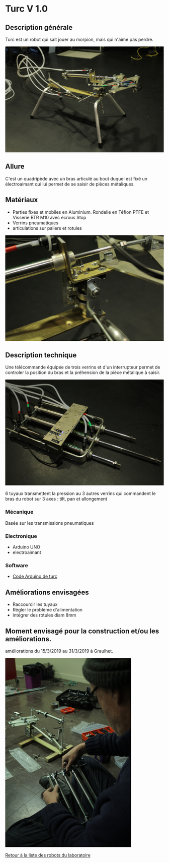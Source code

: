 # Turc V 1.0

## Description générale

Turc est un robot qui sait jouer au morpion, mais qui n'aime pas perdre.

![Turc-Vue d'ensemble](../../ressources/turc5.JPG)

## Allure

C'est un quadripède avec un bras articulé au bout duquel est fixé un électroaimant qui lui permet de se saisir de pièces métaliques.

## Matériaux 

- Parties fixes et mobiles en Aluminium. Rondelle en Téflon PTFE et Visserie BTR M10 avec écrous Stop
- Verrins pneumatiques
- articulations sur paliers et rotules

![Turc-Détail des articulations](../../ressources/turc4.JPG)

## Description technique

Une télécommande équipée de trois verrins et d'un interrupteur permet de controler la position du bras et la préhension de la pièce métalique à saisir.

![Turc-La télécommande](../../ressources/turc3.JPG)

6 tuyaux transmettent la pression au 3 autres verrins qui commandent le bras du robot sur 3 axes : tilt, pan et allongement 

### Mécanique

Basée sur les transmissions pneumatiques

### Electronique

- Arduino UNO
- electroaimant

### Software

- [Code Arduino de turc](../../sources/arduino/turc/turc.ino)

## Améliorations envisagées

- Raccourcir les tuyaux
- Régler le problème d'alimentation
- intégrer des rotules diam 8mm

## Moment envisagé pour la construction et/ou les améliorations.

améliorations du 15/3/2019 au 31/3/2019 à Graulhet.

![Turc-La télécommande](../../ressources/turc2.JPG)

[Retour à la liste des robots du laboratoire](.)
